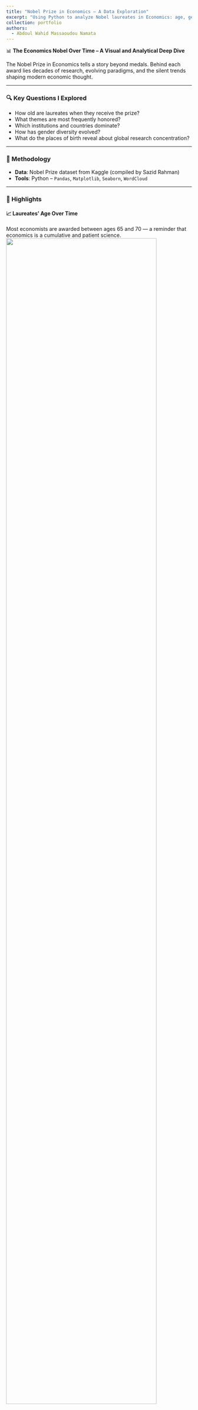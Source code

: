 ```yaml
---
title: "Nobel Prize in Economics – A Data Exploration"
excerpt: "Using Python to analyze Nobel laureates in Economics: age, gender, institutions, and the evolution of research themes.<br/><img src='/images/nobel_econ/age_over_time.png'>"
collection: portfolio
authors:
  - Abdoul Wahid Massaoudou Namata
---
```


📊 **The Economics Nobel Over Time – A Visual and Analytical Deep Dive**

The Nobel Prize in Economics tells a story beyond medals. Behind each award lies decades of research, evolving paradigms, and the silent trends shaping modern economic thought.

---

### 🔍 Key Questions I Explored

- How old are laureates when they receive the prize?
- What themes are most frequently honored?
- Which institutions and countries dominate?
- How has gender diversity evolved?
- What do the places of birth reveal about global research concentration?

---

### 🔬 Methodology

- **Data**: Nobel Prize dataset from Kaggle (compiled by Sazid Rahman)
- **Tools**: Python – `Pandas`, `Matplotlib`, `Seaborn`, `WordCloud`

---

### 🧠 Highlights

#### 📈 Laureates’ Age Over Time
Most economists are awarded between ages 65 and 70 — a reminder that economics is a cumulative and patient science.
<br/><img src='/images/nobel_econ/age_over_time.png' style='width:90%;'>

---

#### 🌎 Countries of Birth
The United States dominates the list of Nobel laureates in economics, followed distantly by the UK, Canada, and France.
<br/><img src='/images/nobel_econ/top30_birth_countries_custom.png' style='width:90%;'>

---

#### 🏙️ Cities of Birth
New York, Boston, and Chicago top the chart — revealing the urban roots of many top economists.
<br/><img src='/images/nobel_econ/top_birth_cities_custom.png' style='width:90%;'>

---

#### 🎓 Top Institutions
University of Chicago, Harvard, and MIT lead — both as intellectual hubs and symbols of scientific recognition.
<br/><img src='/images/nobel_econ/top_organizations_custom.png' style='width:90%;'>

---

#### 💬 Word Cloud of Motivation Texts
Themes such as **theory**, **contribution**, **analysis**, **market**, and **policy** dominate official Nobel motivations.
<br/><img src='/images/nobel_econ/economics_motivation_wordcloud.png' style='width:90%;'>

---

#### 👥 Gender Representation
Out of dozens of laureates, only a handful are women — but names like **Elinor Ostrom**, **Esther Duflo**, and **Claudia Goldin** represent crucial steps toward inclusion.
<br/><img src='/images/nobel_econ/economics_winners.png' style='width:95%;'>

---

### 📚 Reflections

The Nobel isn’t just a celebration of individual achievement. It reflects:
- The evolving **dominant paradigms** in economics
- The **concentration of academic recognition**
- Gaps in **geographic and gender inclusion**

It’s a mirror to how we value knowledge, and a call to keep questioning what — and who — we recognize in science.

---

### 📂 Want to Explore the Code?

🔗 [GitHub Repository](https://github.com/aw0007)

📁 Data: [Kaggle Dataset - Nobel Laureates](https://www.kaggle.com/datasets/sazid28/nobel-prize-laureates-1901-2022)

---

### 🏷 Tags

`#DataScience`, `#Economics`, `#NobelPrize`, `#Python`, `#Research`, `#DataViz`, `#Matplotlib`, `#GenderInequality`, `#AcademicRecognition`
